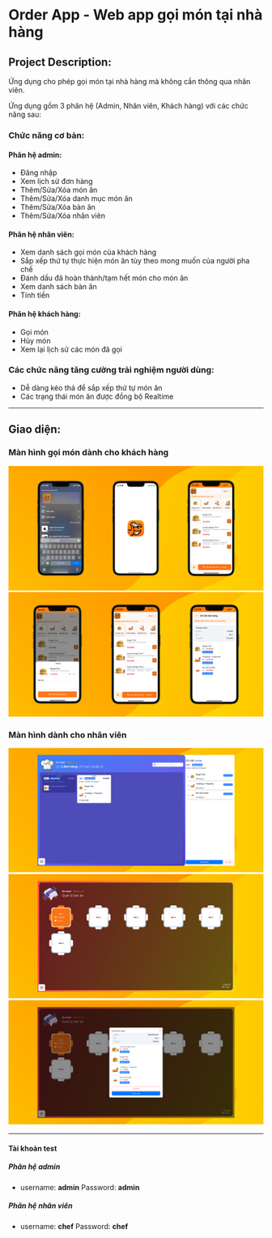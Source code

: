 # Order App - Web app gọi món tại nhà hàng

## Project Description:

Ứng dụng cho phép gọi món tại nhà hàng mà không cần thông qua nhân viên.

Ứng dụng gồm 3 phân hệ (Admin, Nhân viên, Khách hàng) với các chức năng sau:

### Chức năng cơ bản:

#### Phân hệ admin:

- Đăng nhập
- Xem lịch sử đơn hàng
- Thêm/Sửa/Xóa món ăn
- Thêm/Sửa/Xóa danh mục món ăn
- Thêm/Sửa/Xóa bàn ăn
- Thêm/Sửa/Xóa nhân viên

#### Phân hệ nhân viên:

- Xem danh sách gọi món của khách hàng
- Sắp xếp thứ tự thực hiện món ăn tùy theo mong muốn của người pha chế
- Đánh dấu đã hoàn thành/tạm hết món cho món ăn
- Xem danh sách bàn ăn
- Tính tiền

#### Phân hệ khách hàng:

- Gọi món
- Hủy món
- Xem lại lịch sử các món đã gọi

### Các chức năng tăng cường trải nghiệm người dùng:

- Dễ dàng kéo thả để sắp xếp thứ tự món ăn
- Các trạng thái món ăn được đồng bộ Realtime

---

## Giao diện:

### Màn hình gọi món dành cho khách hàng

![](./screenshots/mobile-1.png)
![](./screenshots/mobile-2.png)

### Màn hình dành cho nhân viên

![](./screenshots/desktop-1.png)
![](./screenshots/desktop-2.png)
![](./screenshots/desktop-3.png)

---

#### Tài khoản test

##### Phân hệ admin

- username: **admin** Password: **admin**

##### Phân hệ nhân viên

- username: **chef** Password: **chef**
